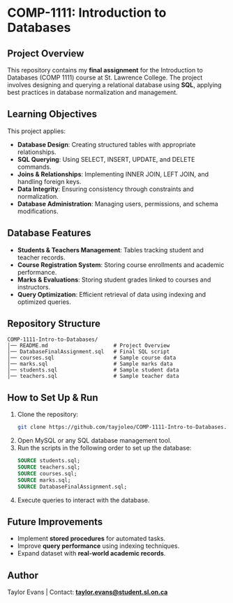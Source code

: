 # COMP-1111: Introduction to Databases

## Project Overview
This repository contains my **final assignment** for the Introduction to Databases (COMP 1111) course at St. Lawrence College. The project involves designing and querying a relational database using **SQL**, applying best practices in database normalization and management.

## Learning Objectives
This project applies:
- **Database Design**: Creating structured tables with appropriate relationships.
- **SQL Querying**: Using SELECT, INSERT, UPDATE, and DELETE commands.
- **Joins & Relationships**: Implementing INNER JOIN, LEFT JOIN, and handling foreign keys.
- **Data Integrity**: Ensuring consistency through constraints and normalization.
- **Database Administration**: Managing users, permissions, and schema modifications.

## Database Features
- **Students & Teachers Management**: Tables tracking student and teacher records.
- **Course Registration System**: Storing course enrollments and academic performance.
- **Marks & Evaluations**: Storing student grades linked to courses and instructors.
- **Query Optimization**: Efficient retrieval of data using indexing and optimized queries.

## Repository Structure
```
COMP-1111-Intro-to-Databases/
│── README.md                     # Project Overview
│── DatabaseFinalAssignment.sql   # Final SQL script
│── courses.sql                   # Sample course data
│── marks.sql                     # Sample marks data
│── students.sql                  # Sample student data
│── teachers.sql                  # Sample teacher data
```

## How to Set Up & Run
1. Clone the repository:
   ```bash
   git clone https://github.com/tayjoleo/COMP-1111-Intro-to-Databases.git
   ```
2. Open MySQL or any SQL database management tool.
3. Run the scripts in the following order to set up the database:
   ```sql
   SOURCE students.sql;
   SOURCE teachers.sql;
   SOURCE courses.sql;
   SOURCE marks.sql;
   SOURCE DatabaseFinalAssignment.sql;
   ```
4. Execute queries to interact with the database.

## Future Improvements
- Implement **stored procedures** for automated tasks.
- Improve **query performance** using indexing techniques.
- Expand dataset with **real-world academic records**.

## Author
Taylor Evans | Contact: **taylor.evans@student.sl.on.ca**
